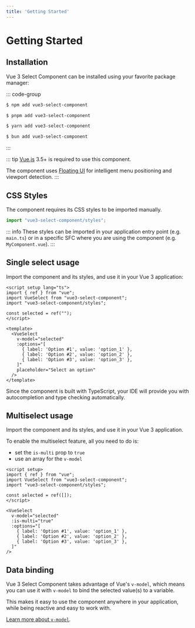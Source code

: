 ```yaml
---
title: 'Getting Started'
---
```


# Getting Started

## Installation

Vue 3 Select Component can be installed using your favorite package manager:

::: code-group
```sh [npm]
$ npm add vue3-select-component
```

```sh [pnpm]
$ pnpm add vue3-select-component
```

```sh [yarn]
$ yarn add vue3-select-component
```

```sh [bun]
$ bun add vue3-select-component
```
:::

::: tip
[Vue.js](https://vuejs.org) 3.5+ is required to use this component.

The component uses [Floating UI](https://floating-ui.com/) for intelligent menu positioning and viewport detection.
:::

## CSS Styles

The component requires its CSS styles to be imported manually.

```javascript
import "vue3-select-component/styles";
```

::: info
These styles can be imported in your application entry point (e.g. `main.ts`) or in a specific SFC where you are using the component (e.g. `MyComponent.vue`).
:::

## Single select usage

Import the component and its styles, and use it in your Vue 3 application:

```vue
<script setup lang="ts">
import { ref } from "vue";
import VueSelect from "vue3-select-component";
import "vue3-select-component/styles";

const selected = ref("");
</script>

<template>
  <VueSelect
    v-model="selected"
    :options="[
      { label: 'Option #1', value: 'option_1' },
      { label: 'Option #2', value: 'option_2' },
      { label: 'Option #3', value: 'option_3' },
    ]"
    placeholder="Select an option"
  />
</template>
```

Since the component is built with TypeScript, your IDE will provide you with autocompletion and type checking automatically.

## Multiselect usage

Import the component and its styles, and use it in your Vue 3 application.

To enable the multiselect feature, all you need to do is:

- set the `is-multi` prop to `true`
- use an array for the `v-model`

```vue
<script setup>
import { ref } from "vue";
import VueSelect from "vue3-select-component";
import "vue3-select-component/styles";

const selected = ref([]);
</script>

<VueSelect
  v-model="selected"
  :is-multi="true"
  :options="[
    { label: 'Option #1', value: 'option_1' },
    { label: 'Option #2', value: 'option_2' },
    { label: 'Option #3', value: 'option_3' },
  ]"
/>
```

## Data binding

Vue 3 Select Component takes advantage of Vue's `v-model`, which means you can use it with `v-model` to bind the selected value(s) to a variable.

This makes it easy to use the component anywhere in your application, while being reactive and easy to work with.

[Learn more about `v-model`](https://vuejs.org/guide/components/v-model.html).
